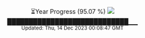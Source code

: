 <p align="center">
⏳Year Progress (95.07 %) <img src="https://file5s.ratemyserver.net/mobs/1062.gif"><br>
████████████████████████████▁▁ <br>
<sub>Updated: Thu, 14 Dec 2023 00:08:47 GMT</sub>
</p>

